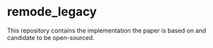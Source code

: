 # remode_legacy
This repository contains the implementation the paper is based on and candidate to be open-sourced.
